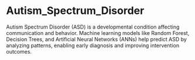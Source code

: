 # Autism_Spectrum_Disorder
Autism Spectrum Disorder (ASD) is a developmental condition affecting communication and behavior. Machine learning models like Random Forest, Decision Trees, and Artificial Neural Networks (ANNs) help predict ASD by analyzing patterns, enabling early diagnosis and improving intervention outcomes.
